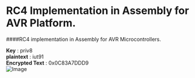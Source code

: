 # RC4 Implementation in Assembly for AVR Platform.

####RC4 implementation in Assembly for AVR Microcontrollers.

**Key** : priv8 <br>
**plain­text** : iut91 <br>
**Encrypted Text** : 0x0C83A7DDD9 <br>
![Image](https://github.com/skhobahi/RC4-for-AVR/proof.png)
